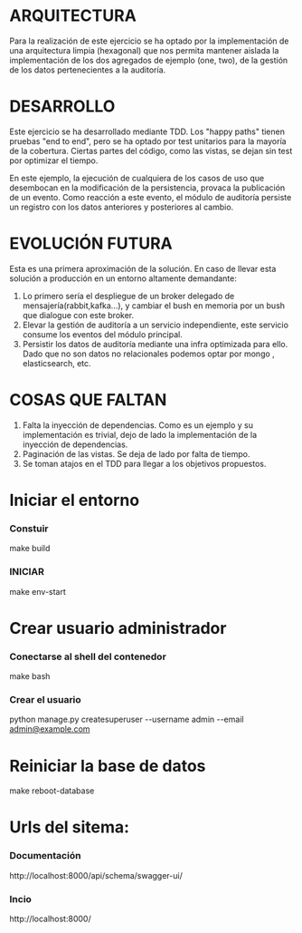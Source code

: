 # ARQUITECTURA
Para la realización de este ejercicio se ha optado por la implementación de una arquitectura limpia (hexagonal) que nos permita mantener aislada la implementación de los dos agregados de ejemplo (one, two), de la gestión de los datos pertenecientes a la auditoría.

# DESARROLLO
Este ejercicio se ha desarrollado mediante TDD. Los "happy paths" tienen pruebas "end to end", pero se ha optado por test unitarios para la mayoría de la cobertura. Ciertas partes del código, como las vistas, se dejan sin test por optimizar el tiempo.


En este ejemplo, la ejecución de cualquiera de los casos de uso que desembocan en la modificación de la persistencia, provaca la publicación de un evento. Como reacción a este evento, el módulo de auditoría persiste un registro con los datos anteriores y posteriores al cambio.


# EVOLUCIÓN FUTURA
Esta es una primera aproximación de la solución. En caso de llevar esta solución a producción en un entorno altamente demandante:
1. Lo primero sería el despliegue de un broker delegado de mensajería(rabbit,kafka...), y cambiar el bush en memoria por un bush que dialogue con este broker.
2. Elevar la gestión de auditoría a un servicio independiente, este servicio consume los eventos del módulo principal.
3. Persistir los datos de auditoría mediante una infra optimizada para ello. Dado que no son datos no relacionales podemos optar por mongo , elasticsearch, etc.

# COSAS QUE FALTAN
1. Falta la inyección de dependencias. Como es un ejemplo y su implementación es trivial, dejo de lado la implementación de la inyección de dependencias.
2. Paginación de las vistas. Se deja de lado por falta de tiempo.
3. Se toman atajos en el TDD para llegar a los objetivos propuestos.

# Iniciar el entorno
### Constuir
make build
### INICIAR
make env-start


# Crear usuario administrador

### Conectarse al shell del contenedor
make bash
### Crear el usuario
python manage.py createsuperuser --username admin --email admin@example.com

# Reiniciar la base de datos
make reboot-database

# Urls del sitema:
### Documentación
http://localhost:8000/api/schema/swagger-ui/
### Incio
http://localhost:8000/